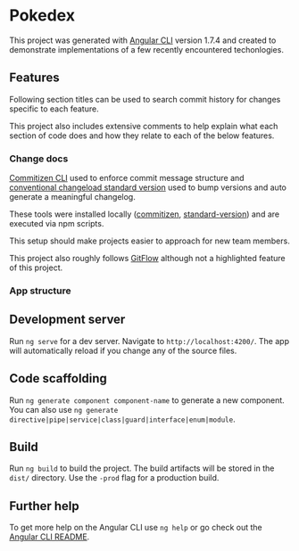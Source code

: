 # Pokedex

This project was generated with [Angular CLI](https://github.com/angular/angular-cli) version 1.7.4 and created to demonstrate implementations of a few recently encountered techonlogies.

## Features

Following section titles can be used to search commit history for changes specific to each feature.

This project also includes extensive comments to help explain what each section of code does and how they relate to each of the below features.

### Change docs

[Commitizen CLI](https://github.com/commitizen/cz-cli) used to enforce commit message structure and [conventional changeload standard version](https://github.com/conventional-changelog/standard-version) used to bump versions and auto generate a meaningful changelog.

These tools were installed locally ([commitizen](https://github.com/commitizen/cz-cli#optional-install-and-run-commitizen-locally), [standard-version](https://github.com/conventional-changelog/standard-version)) and are executed via npm scripts.

This setup should make projects easier to approach for new team members.

This project also roughly follows [GitFlow](https://datasift.github.io/gitflow/IntroducingGitFlow.html) although not a highlighted feature of this project.

### App structure

## Development server

Run `ng serve` for a dev server. Navigate to `http://localhost:4200/`. The app will automatically reload if you change any of the source files.

## Code scaffolding

Run `ng generate component component-name` to generate a new component. You can also use `ng generate directive|pipe|service|class|guard|interface|enum|module`.

## Build

Run `ng build` to build the project. The build artifacts will be stored in the `dist/` directory. Use the `-prod` flag for a production build.

## Further help

To get more help on the Angular CLI use `ng help` or go check out the [Angular CLI README](https://github.com/angular/angular-cli/blob/master/README.md).
